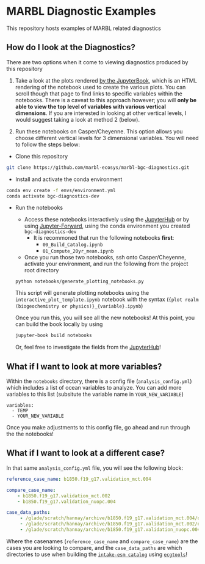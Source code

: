 # MARBL Diagnostic Examples

This repository hosts examples of MARBL related diagnostics

## How do I look at the Diagnostics?
There are two options when it come to viewing diagnostics produced by this repository

1. Take a look at the plots rendered [by the JupyterBook](https://marbl-ecosys.github.io/marbl-bgc-diagnostics/intro.html), which is an HTML rendering of the notebook used to create the various plots. You can scroll though that page to find links to specific variables within the notebooks. There is a caveat to this approach however; you will **only be able to view the top level of variables with various vertical dimensions**. If you are interested in looking at other vertical levels, I would suggest taking a look at method 2 (below).

2. Run these notebooks on Casper/Cheyenne. This option allows you choose different vertical levels for 3 dimensional variables. You will need to follow the steps below:
- Clone this repository
```bash
git clone https://github.com/marbl-ecosys/marbl-bgc-diagnostics.git
```
- Install and activate the conda environment

```bash
conda env create -f envs/environment.yml
conda activate bgc-diagnostics-dev
```
- Run the notebooks
  - Access these notebooks interactively using the [JupyterHub](https://jupyterhub.hpc.ucar.edu/) or by using [Jupyter-Forward](https://github.com/NCAR/jupyter-forward), using the conda environment you created `bgc-diagnostics-dev`
    * It is recommoned that run the following notebooks **first**:
      * `00_Build_Catalog.ipynb`
      * `01_Compute_20yr_mean.ipynb`
  - Once you run those two notebooks, ssh onto Casper/Cheyenne, activate your environment, and run the following from the project root directory
  ```
  python notebooks/generate_plotting_notebooks.py
  ```
  This script will generate plotting notebooks using the `interactive_plot_template.ipynb` notebook with the syntax (`{plot realm (biogeochemistry or physics)}_{variable}.ipynb`)

  Once you run this, you will see all the new notebooks! At this point, you can build the book locally by using 
  
  ```bash
  jupyter-book build notebooks
  ```
  
  Or, feel free to investigate the fields from the [JupyterHub](https://jupyterhub.hpc.ucar.edu/)!


## What if I want to look at more variables?
Within the `notebooks` directory, there is a config file (`analysis_config.yml`) which includes a list of ocean variables to analyze. You can add more variables to this list (subsitute the variable name in `YOUR_NEW_VARIABLE`)

```
variables:
  - TEMP
  - YOUR_NEW_VARIABLE
```

Once you make adjustments to this config file, go ahead and run through the the notebooks!

## What if I want to look at a different case?
In that same `analysis_config.yml` file, you will see the following block:

```yaml
reference_case_name: b1850.f19_g17.validation_mct.004

compare_case_name:
    - b1850.f19_g17.validation_mct.002
    - b1850.f19_g17.validation_nuopc.004

case_data_paths:
     - /glade/scratch/hannay/archive/b1850.f19_g17.validation_mct.004/ocn/hist
     - /glade/scratch/hannay/archive/b1850.f19_g17.validation_mct.002/ocn/hist
     - /glade/scratch/hannay/archive/b1850.f19_g17.validation_nuopc.004_copy2/ocn/hist
```

Where the casenames (`reference_case_name` and `compare_case_name`) are the cases you are looking to compare, and the `case_data_paths` are which directories to use when building the [`intake-esm catalog`](https://intake-esm.readthedocs.io/en/latest/) using [`ecgtools`](https://ecgtools.readthedocs.io/en/latest/)!
